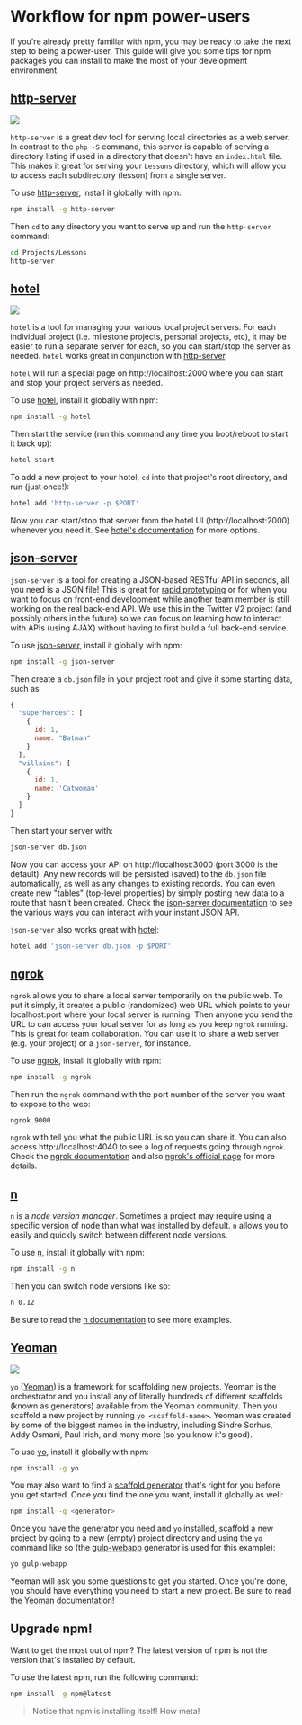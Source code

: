 # Workflow for npm power-users

If you're already pretty familiar with npm, you may be ready to take the next step to being a power-user. This guide will give you some tips for npm packages you can install to make the most of your development environment.

## [http-server][http-server]

![](https://github.com/nodeapps/http-server/raw/master/screenshots/public.png)

`http-server` is a great dev tool for serving local directories as a web server. In contrast to the `php -S` command, this server is capable of serving a directory listing if used in a directory that doesn't have an `index.html` file. This makes it great for serving your `Lessons` directory, which will allow you to access each subdirectory (lesson) from a single server.

To use [http-server][http-server], install it globally with npm:

```sh
npm install -g http-server
```

Then `cd` to any directory you want to serve up and run the `http-server` command:

```sh
cd Projects/Lessons
http-server
```

## [hotel][hotel]

![](https://rawgit.com/typicode/hotel/master/screen.gif)

`hotel` is a tool for managing your various local project servers. For each individual project (i.e. milestone projects, personal projects, etc), it may be easier to run a separate server for each, so you can start/stop the server as needed. `hotel` works great in conjunction with [http-server][http-server].

`hotel` will run a special page on http://localhost:2000 where you can start and stop your project servers as needed.

To use [hotel][hotel], install it globally with npm:

```sh
npm install -g hotel
```

Then start the service (run this command any time you boot/reboot to start it back up):

```sh
hotel start
```

To add a new project to your hotel, `cd` into that project's root directory, and run (just once!):

```sh
hotel add 'http-server -p $PORT'
```

Now you can start/stop that server from the hotel UI (http://localhost:2000) whenever you need it. See [hotel's documentation][hotel] for more options.

## [json-server][json-server]

`json-server` is a tool for creating a JSON-based RESTful API in seconds, all you need is a JSON file! This is great for [rapid prototyping](http://www.smashingmagazine.com/2010/06/16/design-better-faster-with-rapid-prototyping/) or for when you want to focus on front-end development while another team member is still working on the real back-end API. We use this in the Twitter V2 project (and possibly others in the future) so we can focus on learning how to interact with APIs (using AJAX) without having to first build a full back-end service.

To use [json-server][json-server], install it globally with npm:

```sh
npm install -g json-server
```

Then create a `db.json` file in your project root and give it some starting data, such as

```js
{
  "superheroes": [
    {
      id: 1,
      name: "Batman"
    }
  ],
  "villains": [
    {
      id: 1,
      name: 'Catwoman'
    }
  ]
}
```

Then start your server with:

```sh
json-server db.json
```

Now you can access your API on http://localhost:3000 (port 3000 is the default). Any new records will be persisted (saved) to the `db.json` file automatically, as well as any changes to existing records. You can even create new "tables" (top-level properties) by simply posting new data to a route that hasn't been created. Check the [json-server documentation][json-server] to see the various ways you can interact with your instant JSON API.

`json-server` also works great with [hotel][hotel]:

```sh
hotel add 'json-server db.json -p $PORT'
```

## [ngrok][ngrok]

`ngrok` allows you to share a local server temporarily on the public web. To put it simply, it creates a public (randomized) web URL which points to your localhost:port where your local server is running. Then anyone you send the URL to can access your local server for as long as you keep `ngrok` running. This is great for team collaboration. You can use it to share a web server (e.g. your project) or a `json-server`, for instance.

To use [ngrok][ngrok], install it globally with npm:

```sh
npm install -g ngrok
```

Then run the `ngrok` command with the port number of the server you want to expose to the web:

```
ngrok 9000
```

`ngrok` with tell you what the public URL is so you can share it. You can also access http://localhost:4040 to see a log of requests going through `ngrok`. Check the [ngrok documentation][ngrok] and also [ngrok's official page](https://ngrok.com/) for more details.

## [n][n]

`n` is a *node version manager*. Sometimes a project may require using a specific version of node than what was installed by default. `n` allows you to easily and quickly switch between different node versions.

To use [n][n], install it globally with npm:

```sh
npm install -g n
```

Then you can switch node versions like so:

```sh
n 0.12
```

Be sure to read the [n documentation][n] to see more examples.

## [Yeoman][yo]

![](http://yeoman.io/assets/img/yeoman-02.eed5.png)

`yo` ([Yeoman][yeoman]) is a framework for scaffolding new projects. Yeoman is the orchestrator and you install any of literally hundreds of different scaffolds (known as generators) available from the Yeoman community. Then you scaffold a new project by running `yo <scaffold-name>`. Yeoman was created by some of the biggest names in the industry, including Sindre Sorhus, Addy Osmani, Paul Irish, and many more (so you know it's good).

To use [yo][yo], install it globally with npm:

```sh
npm install -g yo
```

You may also want to find a [scaffold generator](http://yeoman.io/generators/) that's right for you before you get started. Once you find the one you want, install it globally as well:

```sh
npm install -g <generator>
```

Once you have the generator you need and `yo` installed, scaffold a new project by going to a new (empty) project directory and using the `yo` command like so (the [gulp-webapp](https://github.com/yeoman/generator-gulp-webapp) generator is used for this example):

```sh
yo gulp-webapp
```

Yeoman will ask you some questions to get you started. Once you're done, you should have everything you need to start a new project. Be sure to read the [Yeoman documentation][yeoman]!

## Upgrade npm!

Want to get the most out of npm? The latest version of npm is not the version that's installed by default.

To use the latest npm, run the following command:

```sh
npm install -g npm@latest
```

> Notice that npm is installing itself! How meta!


[http-server]: https://www.npmjs.com/package/http-server
[hotel]: https://www.npmjs.com/package/hotel
[json-server]: https://www.npmjs.com/package/json-server
[ngrok]: https://www.npmjs.com/package/ngrok
[n]: https://www.npmjs.com/package/n
[yo]: https://www.npmjs.com/package/yo
[yeoman]: http://yeoman.io/
